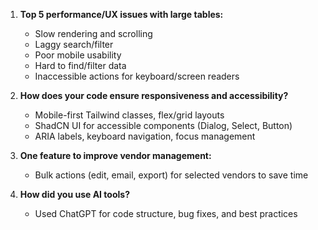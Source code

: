 1. **Top 5 performance/UX issues with large tables:**
   - Slow rendering and scrolling
   - Laggy search/filter
   - Poor mobile usability
   - Hard to find/filter data
   - Inaccessible actions for keyboard/screen readers

2. **How does your code ensure responsiveness and accessibility?**
   - Mobile-first Tailwind classes, flex/grid layouts
   - ShadCN UI for accessible components (Dialog, Select, Button)
   - ARIA labels, keyboard navigation, focus management

3. **One feature to improve vendor management:**
   - Bulk actions (edit, email, export) for selected vendors to save time

4. **How did you use AI tools?**
   - Used ChatGPT for code structure, bug fixes, and best practices 